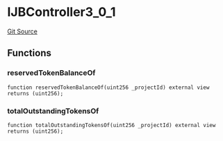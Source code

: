# IJBController3_0_1
[Git Source](https://github.com/jbx-protocol/juice-contracts-v3/blob/48fe7091a30761fa42ce394c68aad2fcf639ea53/contracts/interfaces/IJBController3_0_1.sol)


## Functions
### reservedTokenBalanceOf


```solidity
function reservedTokenBalanceOf(uint256 _projectId) external view returns (uint256);
```

### totalOutstandingTokensOf


```solidity
function totalOutstandingTokensOf(uint256 _projectId) external view returns (uint256);
```

